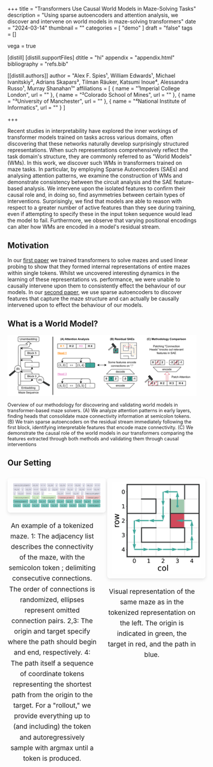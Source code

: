 +++
title = "Transformers Use Causal World Models in Maze-Solving Tasks"
description = "Using sparse autoencoders and attention analysis, we discover and intervene on world models in maze-solving transformers"
date = "2024-03-14"
thumbnail = ""
categories = [
  "demo"
]
draft = "false"
tags = []

vega = true

[distill]
  [distill.supportFiles]
  dtitle = "hi"
  appendix = "appendix.html"
  bibliography = "refs.bib"

[[distill.authors]]
author = "Alex F. Spies¹, William Edwards¹, Michael Ivanitskiy², Adrians Skapars³, Tilman Räuker, Katsumi Inoue⁴, Alessandra Russo¹, Murray Shanahan¹"
affiliations = [
  { name = "¹Imperial College London", url = "" },
  { name = "²Colorado School of Mines", url = "" },
  { name = "³University of Manchester", url = "" },
  { name = "⁴National Institute of Informatics", url = "" }
]

+++

<d-abstract class="abstract">
  <p>Recent studies in interpretability have explored the inner workings of transformer models trained on tasks across various domains, often discovering that these networks naturally develop surprisingly structured representations. When such representations comprehensively reflect the task domain's structure, they are commonly referred to as "World Models" (WMs). In this work, we discover such WMs in transformers trained on maze tasks. In particular, by employing Sparse Autoencoders (SAEs) and analysing attention patterns, we examine the construction of WMs and demonstrate consistency between the circuit analysis and the SAE feature-based analysis. We intervene upon the isolated features to confirm their causal role and, in doing so, find asymmetries between certain types of interventions. Surprisingly, we find that models are able to reason with respect to a greater number of active features than they see during training, even if attempting to specify these in the input token sequence would lead the model to fail. Furthermore, we observe that varying positional encodings can alter how WMs are encoded in a model's residual stream.</p>
</d-abstract>


## Motivation
In our [first paper](https://arxiv.org/abs/2312.02566) we trained transformers to solve mazes and used linear probing to show that they formed internal representations of entire mazes within single tokens. Whilst we uncovered interesting dynamics in the learning of these representations vs. performance, we were unable to causally intervene upon them to consistently effect the behaviour of our models. In our [second paper](https://arxiv.org/abs/2412.11867), we use sparse autoencoders to discover features that capture the maze structure and can actually be causally intervened upon to effect the behaviour of our models.

## What is a World Model?

<d-figure style="grid-column: page;">
  <div class="zoomable-figure">
    <img src="methodology.png" class="methodology-diagram">
    <p style="font-size: 0.9em;">Overview of our methodology for discovering and validating world models in transformer-based maze solvers. (A) We analyze attention patterns in early layers, finding heads that consolidate maze connectivity information at semicolon tokens. (B) We train sparse autoencoders on the residual stream immediately following the first block, identifying interpretable features that encode maze connectivity. (C) We demonstrate the causal role of the world models in our transformers comparing the features extracted through both methods and validating them through causal interventions</p>
  </div>
</d-figure>


## Our Setting

<style>
.maze-comparison {
  display: flex;
  gap: 2em;
  width: 100%;
  margin: 2em 0;
}

.maze-comparison > * {
  flex: 1;
  min-width: 0;
  max-width: 50%;
}

.maze-comparison img {
  width: 100%;
  height: auto;
  object-fit: contain;
  max-height: 300px;
  border-radius: 8px;
  box-shadow: 0 4px 8px rgba(0,0,0,0.1);
  background: rgba(255,255,255,0.8);
  padding: 12px;
}

.maze-comparison figcaption,
.maze-comparison p {
  font-size: 1.1rem;
  line-height: 1.6;
  margin-top: 1em;
  text-align: center;
}

@media (max-width: 768px) {
  .maze-comparison {
    flex-direction: column;
  }
  .maze-comparison > * {
    max-width: 100%;
  }
}
</style>

<div class="maze-comparison">
  <div class="zoomable-figure">
    <img src="CleanShot 2025-01-08 at 11.55.59.png" alt="Tokenized maze representation">
    <p>An example of a tokenized maze. 1: The adjacency list describes the connectivity of the maze, with the semicolon token ; delimiting consecutive connections. The order of connections is randomized, ellipses represent omitted connection pairs. 2,3: The origin and target specify where the path should begin and end, respectively. 4: The path itself a sequence of coordinate tokens representing the shortest path from the origin to the target. For a "rollout," we provide everything up to (and including) the <PATH START> token and autoregressively sample with argmax until a <PATH END> token is produced.</p>
  </div>
  <div class="zoomable-figure">
    <img src="maze_example.png" alt="Visual maze representation">
    <p>Visual representation of the same maze as in the tokenized representation on the left. The origin is indicated in green, the target in red, and the path in blue.</p>
  </div>
</div>